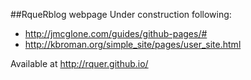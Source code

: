 ##RqueRblog webpage
Under construction following:
- http://jmcglone.com/guides/github-pages/#
- http://kbroman.org/simple_site/pages/user_site.html

Available at http://rquer.github.io/
